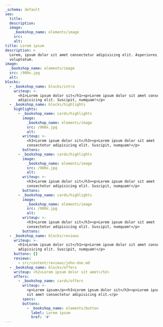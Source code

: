 ```yaml
---
_schema: default
seo:
  title:
  description:
  image:
    _bookshop_name: elements/image
    src:
    alt:
title: Lorem ipsum
description: >
  Lorem, ipsum dolor sit amet consectetur adipisicing elit. Asperiores,
  voluptatum.
image:
  _bookshop_name: elements/image
  src: /900x.jpg
  alt:
blocks:
  - _bookshop_name: blocks/intro
    writeup: >-
      <h1>Lorem ipsum dolor sit</h1><p>Lorem ipsum dolor sit amet consectetur
      adipisicing elit. Suscipit, numquam!</p>
  - _bookshop_name: blocks/highlights
    highlights:
      - _bookshop_name: cards/highlights
        image:
          _bookshop_name: elements/image
          src: /900x.jpg
          alt:
        writeup: >-
          <h3>Lorem ipsum dolor sit</h3><p>Lorem ipsum dolor sit amet
          consectetur adipisicing elit. Suscipit, numquam!</p>
        buttons:
      - _bookshop_name: cards/highlights
        image:
          _bookshop_name: elements/image
          src: /900x.jpg
          alt:
        writeup: >-
          <h3>Lorem ipsum dolor sit</h3><p>Lorem ipsum dolor sit amet
          consectetur adipisicing elit. Suscipit, numquam!</p>
        buttons:
      - _bookshop_name: cards/highlights
        image:
          _bookshop_name: elements/image
          src: /900x.jpg
          alt:
        writeup: >-
          <h3>Lorem ipsum dolor sit</h3><p>Lorem ipsum dolor sit amet
          consectetur adipisicing elit. Suscipit, numquam!</p>
        buttons:
  - _bookshop_name: blocks/reviews
    writeup: >-
      <h1>Lorem ipsum dolor sit</h1><p>Lorem ipsum dolor sit amet consectetur
      adipisicing elit. Suscipit, numquam!</p>
    buttons: []
    reviews:
      - src/content/reviews/john-doe.md
  - _bookshop_name: blocks/offers
    writeup: <h2>Lorem ipsum dolor sit amet</h2>
    offers:
      - _bookshop_name: cards/offers
        writeup: >-
          <p>Lorem ipsum</p><h3>Lorem ipsum dolor sit</h3><p>Lorem ipsum dolor
          sit amet consectetur adipisicing elit.</p>
        specs:
        buttons:
          - _bookshop_name: elements/button
            label: Lorem ipsum
            href: '#'
---
```


